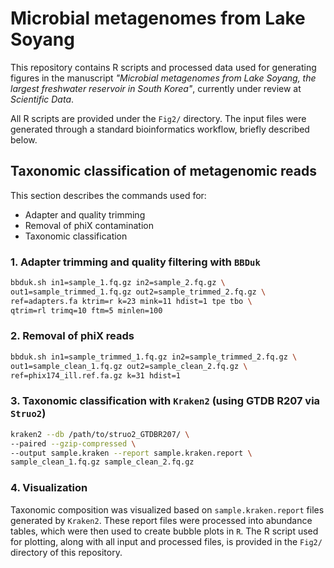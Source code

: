 # Microbial metagenomes from Lake Soyang
This repository contains R scripts and processed data used for generating figures in the manuscript _"Microbial metagenomes from Lake Soyang, the largest freshwater reservoir in South Korea"_, currently under review at _Scientific Data_.

All R scripts are provided under the `Fig2/` directory. The input files were generated through a standard bioinformatics workflow, briefly described below.

## Taxonomic classification of metagenomic reads

This section describes the commands used for:

- Adapter and quality trimming  
- Removal of phiX contamination  
- Taxonomic classification

### 1. Adapter trimming and quality filtering with `BBDuk`

```bash
bbduk.sh in1=sample_1.fq.gz in2=sample_2.fq.gz \
out1=sample_trimmed_1.fq.gz out2=sample_trimmed_2.fq.gz \
ref=adapters.fa ktrim=r k=23 mink=11 hdist=1 tpe tbo \
qtrim=rl trimq=10 ftm=5 minlen=100
```

### 2. Removal of phiX reads

```bash
bbduk.sh in1=sample_trimmed_1.fq.gz in2=sample_trimmed_2.fq.gz \
out1=sample_clean_1.fq.gz out2=sample_clean_2.fq.gz \
ref=phix174_ill.ref.fa.gz k=31 hdist=1
```

### 3. Taxonomic classification with `Kraken2` (using GTDB R207 via `Struo2`)

```bash
kraken2 --db /path/to/struo2_GTDBR207/ \
--paired --gzip-compressed \
--output sample.kraken --report sample.kraken.report \
sample_clean_1.fq.gz sample_clean_2.fq.gz
```

### 4. Visualization

Taxonomic composition was visualized based on `sample.kraken.report` files generated by `Kraken2`. These report files were processed into abundance tables, which were then used to create bubble plots in `R`. The R script used for plotting, along with all input and processed files, is provided in the `Fig2/` directory of this repository.

